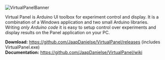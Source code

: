 ![VirtualPanelBanner](https://user-images.githubusercontent.com/21175753/57934315-c0307a80-78bf-11e9-8036-76c70648bdcb.png)

Virtual Panel is Arduino UI toolbox for experiment control and display. 
It is a combination of a Windows application and two small Arduino libraries. Writing _only Arduino code_ it is easy to setup control over experiments and display results on the Panel application on your PC.

**Download:** https://github.com/JaapDanielse/VirtualPanel/releases (includes VirtualPanel.exe)<br>
**Documentation:** https://github.com/JaapDanielse/VirtualPanel/wiki <br>

